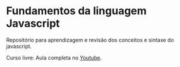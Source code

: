 # Fundamentos da linguagem Javascript 

Repositório para aprendizagem e revisão dos conceitos e sintaxe do javascript. 

Curso livre: Aula completa no [Youtube](https://www.youtube.com/watch?v=hyMCPZNLXps&list=PLFP1sB8j7iZmaq3XTXQP7jvKAKwslDlnI&index=63&t=1s). 


